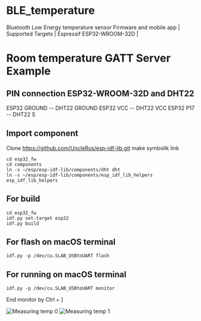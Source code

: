 # BLE_temperature
Bluetooth Low Energy temperature sensor Firmware and mobile app
| Supported Targets | Espressif ESP32-WROOM-32D |

# Room temperature GATT Server Example

## PIN connection ESP32-WROOM-32D and DHT22

ESP32 GROUND -- DHT22 GROUND
ESP32 VCC    -- DHT22 VCC
ESP32 P17    -- DHT22 S

## Import component
Clone https://github.com/UncleRus/esp-idf-lib.git
make symbolik link
```
cd esp32_fw
cd components
ln -s ~/esp/esp-idf-lib/components/dht dht
ln -s ~/esp/esp-idf-lib/components/esp_idf_lib_helpers esp_idf_lib_helpers
```

## For build
```
cd esp32_fw
idf.py set-target esp32
idf.py build
```

## For flash on macOS terminal
```
idf.py -p /dev/cu.SLAB_USBtoUART flash
```

## For running on macOS terminal
```
idf.py -p /dev/cu.SLAB_USBtoUART monitor
```

End monitor by Ctrl + ]


![Measuring temp 0](images/temp0.png)
![Measuring temp 1](images/temp1.png)
